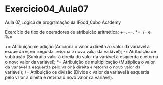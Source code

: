 # Exercicio04_Aula07
Aula 07_Logica de programação da IFood_Cubo Academy

Exercício de tipo de operadores de atribuição aritmética: +=, -=, *=, /= e %=

+=	Atribuição de adição (Adiciona o valor à direita ao valor da variável à esquerda e, em seguida, retorna o novo valor da variável);
-=	Atribuição de subtração	(Subtrai o valor à direita do valor da variável à esquerda e retorna o novo valor da variável);
*=	Atribuição de multiplicação	(Multiplica o valor da variável à esquerda pelo valor à direita e retorna o novo valor da variável);
/=	Atribuição de divisão	(Divide o valor da variável à esquerda pelo valor à direita e retorna o novo valor da variável).
